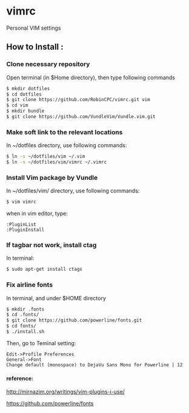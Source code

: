 # vimrc
Personal VIM settings

## How to Install :

### Clone necessary repository

Open terminal (in $Home directory), then type following commands
``` bash
$ mkdir dotfiles
$ cd dotfiles
$ git clone https://github.com/RobinCPC/vimrc.git vim
$ cd vim
$ mkdir bundle
$ git clone https://github.com/VundleVim/Vundle.vim.git
```

### Make soft link to the relevant locations

In ~/dotfiles directory, use following commands:
``` bash
$ ln -s ~/dotfiles/vim ~/.vim
$ ln -s ~/dotfiles/vim/vimrc ~/.vimrc
```
### Install Vim package by Vundle

In ~/dotfiles/vim/ directory, use following commands:
``` bash
$ vim vimrc
```
when in vim editor, type:
``` vim
:PluginList
:PluginInstall
```
### If tagbar not work, install ctag

In terminal:
``` bash
$ sudo apt-get install ctags
```
### Fix airline fonts

In terminal, and under $HOME directory
``` bash
$ mkdir .fonts
$ cd .fonts/
$ git clone https://github.com/powerline/fonts.git
$ cd fonts/
$ ./install.sh
```
Then, go to Teminal setting: 

	Edit->Profile Preferences
	General->Font
	Change default (monospace) to DejaVu Sans Mono for Powerline | 12



#### reference:

http://mirnazim.org/writings/vim-plugins-i-use/

https://github.com/powerline/fonts

